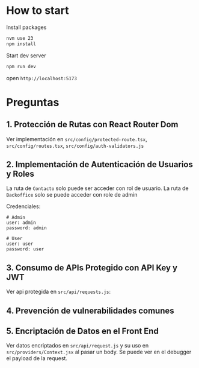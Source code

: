 # How to start
Install packages
```sh
nvm use 23
npm install
```

Start dev server
```sh
npm run dev
```

open `http://localhost:5173`

# Preguntas


## 1. Protección de Rutas con React Router Dom
Ver implementación en `src/config/protected-route.tsx`, `src/config/routes.tsx`, `src/config/auth-validators.js`

## 2. Implementación de Autenticación de Usuarios y Roles
La ruta de `Contacto` solo puede ser acceder con rol de usuario. La ruta de `Backoffice` solo se puede acceder con role de admin

Credenciales:
```
# Admin
user: admin
password: admin

# User
user: user
password: user
```

## 3. Consumo de APIs Protegido con API Key y JWT 
Ver api protegida en `src/api/requests.js`:


## 4. Prevención de vulnerabilidades comunes

## 5. Encriptación de Datos en el Front End
Ver datos encriptados en `src/api/request.js` y su uso en `src/providers/Context.jsx` al pasar un body. Se puede ver en el debugger el payload de la request.
